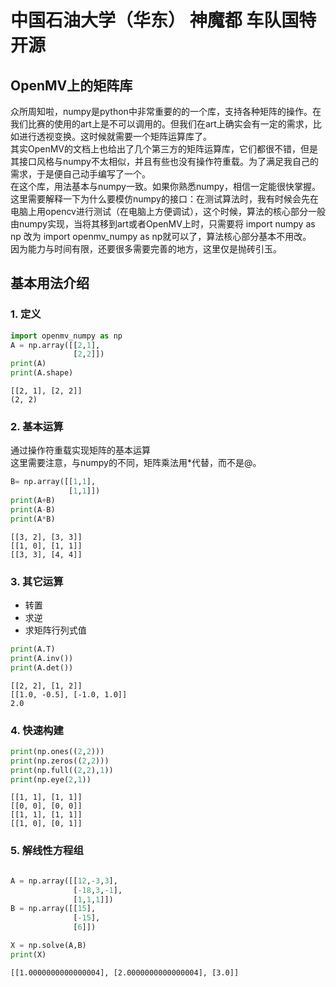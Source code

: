 # 中国石油大学（华东） 神魔都 车队国特开源
## OpenMV上的矩阵库
众所周知啦，numpy是python中非常重要的的一个库，支持各种矩阵的操作。在我们比赛的使用的art上是不可以调用的。但我们在art上确实会有一定的需求，比如进行透视变换。这时候就需要一个矩阵运算库了。     
其实OpenMV的文档上也给出了几个第三方的矩阵运算库，它们都很不错，但是其接口风格与numpy不太相似，并且有些也没有操作符重载。为了满足我自己的需求，于是便自己动手编写了一个。   
在这个库，用法基本与numpy一致。如果你熟悉numpy，相信一定能很快掌握。这里需要解释一下为什么要模仿numpy的接口：在测试算法时，我有时候会先在电脑上用opencv进行测试（在电脑上方便调试），这个时候，算法的核心部分一般由numpy实现，当将其移到art或者OpenMV上时，只需要将 import numpy as np 改为 import openmv_numpy as np就可以了，算法核心部分基本不用改。  
因为能力与时间有限，还要很多需要完善的地方，这里仅是抛砖引玉。

## 基本用法介绍

### 1. 定义


```python
import openmv_numpy as np
A = np.array([[2,1],
              [2,2]])
print(A)
print(A.shape)
```

    [[2, 1], [2, 2]]
    (2, 2)
    

### 2. 基本运算
通过操作符重载实现矩阵的基本运算    
这里需要注意，与numpy的不同，矩阵乘法用*代替，而不是@。


```python
B= np.array([[1,1],
             [1,1]])
print(A+B)
print(A-B)
print(A*B)
```

    [[3, 2], [3, 3]]
    [[1, 0], [1, 1]]
    [[3, 3], [4, 4]]
    

### 3. 其它运算
+ 转置
+ 求逆
+ 求矩阵行列式值


```python
print(A.T)
print(A.inv())
print(A.det())
```

    [[2, 2], [1, 2]]
    [[1.0, -0.5], [-1.0, 1.0]]
    2.0
    

### 4. 快速构建


```python
print(np.ones((2,2)))
print(np.zeros((2,2)))
print(np.full((2,2),1))
print(np.eye(2,1))
```

    [[1, 1], [1, 1]]
    [[0, 0], [0, 0]]
    [[1, 1], [1, 1]]
    [[1, 0], [0, 1]]
    

### 5. 解线性方程组


```python

A = np.array([[12,-3,3],
              [-18,3,-1],
              [1,1,1]])
B = np.array([[15],
              [-15],
              [6]])

X = np.solve(A,B)
print(X)
```

    [[1.0000000000000004], [2.0000000000000004], [3.0]]
    
